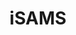 ---
layout: landing
title: iSAMS
lead: Chrome Extension for iSAMS MIS
permalink: /extensions/isams
logo: true
style: _landing
imports:
- name: jquery
  load: first
- name: bootstrap-css
  load: first
scripts: register
---